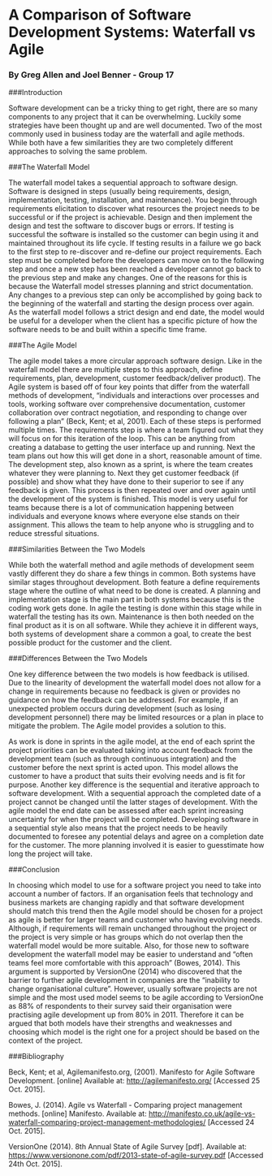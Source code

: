 A Comparison of Software Development Systems: Waterfall vs Agile
=================================================================
### By Greg Allen and Joel Benner - Group 17


###Introduction


Software development can be a tricky thing to get right, there are so many components to any project that it can be overwhelming. Luckily some strategies have been thought up and are well documented. Two of the most commonly used in business today are the waterfall and agile methods.  While both have a few similarities they are two completely different approaches to solving the same problem. 


###The Waterfall Model


The waterfall model takes a sequential approach to software design. Software is designed in steps (usually being requirements, design, implementation, testing, installation, and maintenance). You begin through requirements elicitation to discover what resources the project needs to be successful or if the project is achievable. Design and then implement the design and test the software to discover bugs or errors. If testing is successful the software is installed so the customer can begin using it and maintained throughout its life cycle. If testing results in a failure we go back to the first step to re-discover and re-define our project requirements.
Each step must be completed before the developers can move on to the following step and once a new step has been reached a developer cannot go back to the previous step and make any changes. One of the reasons for this is because the Waterfall model stresses planning and strict documentation. Any changes to a previous step can only be accomplished by going back to the beginning of the waterfall and starting the design process over again.
As the waterfall model follows a strict design and end date, the model would be useful for a developer when the client has a specific picture of how the software needs to be and built within a specific time frame.


###The Agile Model


The agile model takes a more circular approach software design. Like in the waterfall model there are multiple steps to this approach, define requirements, plan, development, customer feedback/deliver product). The Agile system is based off of four key points that differ from the waterfall methods of development, “individuals and interactions over processes and tools, working software over comprehensive documentation, customer collaboration over contract negotiation, and responding to change over following a plan” (Beck, Kent; et al, 2001). Each of these steps is performed multiple times. The requirements step is where a team figured out what they will focus on for this iteration of the loop. This can be anything from creating a database to getting the user interface up and running. Next the team plans out how this will get done in a short, reasonable amount of time. The development step, also known as a sprint, is where the team creates whatever they were planning to. Next they get customer feedback (if possible) and show what they have done to their superior to see if any feedback is given. This process is then repeated over and over again until the development of the system is finished. This model is very useful for teams because there is a lot of communication happening between individuals and everyone knows where everyone else stands on their assignment. This allows the team to help anyone who is struggling and to reduce stressful situations. 


###Similarities Between the Two Models


While both the waterfall method and agile methods of development seem vastly different they do share a few things in common. Both systems have similar stages throughout development. Both feature a define requirements stage where the outline of what need to be done is created. A planning and implementation stage is the main part in both systems because this is the coding work gets done. In agile the testing is done within this stage while in waterfall the testing has its own. Maintenance is then both needed on the final product as it is on all software. While they achieve it in different ways, both systems of development share a common a goal, to create the best possible product for the customer and the client. 


###Differences Between the Two Models


One key difference between the two models is how feedback is utilised. Due to the linearity of development the waterfall model does not allow for a change in requirements because no feedback is given or provides no guidance on how the feedback can be addressed. For example, if an unexpected problem occurs during development (such as losing development personnel) there may be limited resources or a plan in place to mitigate the problem. The Agile model provides a solution to this.


As work is done in sprints in the agile model, at the end of each sprint the project priorities can be evaluated taking into account feedback from the development team (such as through continuous integration) and the customer before the next sprint is acted upon. This model allows the customer to have a product that suits their evolving needs and is fit for purpose. 
Another key difference is the sequential and iterative approach to software development. With a sequential approach the completed date of a project cannot be changed until the latter stages of development. With the agile model the end date can be assessed after each sprint increasing uncertainty for when the project will be completed. Developing software in a sequential style also means that the project needs to be heavily documented to foresee any potential delays and agree on a completion date for the customer. The more planning involved it is easier to guesstimate how long the project will take.


###Conclusion


In choosing which model to use for a software project you need to take into account a number of factors. If an organisation feels that technology and business markets are changing rapidly and that software development should match this trend then the Agile model should be chosen for a project as agile is better for larger teams and customer who having evolving needs.
Although, if requirements will remain unchanged throughout the project or the project is very simple or has groups which do not overlap then the waterfall model would be more suitable. Also, for those new to software development the waterfall model may be easier to understand and “often teams feel more comfortable with this approach” (Bowes, 2014). This argument is supported by VersionOne (2014) who discovered that the barrier to further agile development in companies are the “inability to change organisational culture”.
However, usually software projects are not simple and the most used model seems to be agile according to VersionOne as 88% of respondents to their survey said their organisation were practising agile development up from 80% in 2011.
Therefore it can be argued that both models have their strengths and weaknesses and choosing which model is the right one for a project should be based on the context of the project.


###Bibliography


Beck, Kent; et al, Agilemanifesto.org, (2001). Manifesto for Agile Software Development. [online] Available at: <http://agilemanifesto.org/> [Accessed 25 Oct. 2015].


Bowes, J. (2014). Agile vs Waterfall - Comparing project management methods. [online] Manifesto. Available at: <http://manifesto.co.uk/agile-vs-waterfall-comparing-project-management-methodologies/> [Accessed 24 Oct. 2015].

VersionOne (2014). 8th Annual State of Agile Survey [pdf]. Available at: <https://www.versionone.com/pdf/2013-state-of-agile-survey.pdf> [Accessed 24th Oct. 2015].
